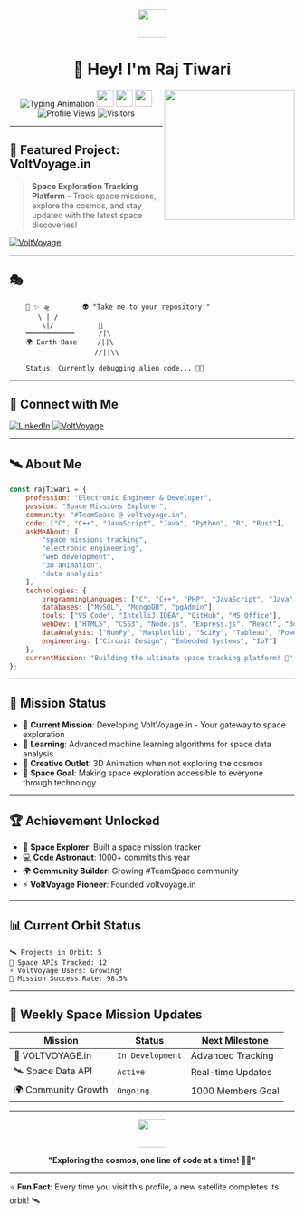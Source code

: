 <div align="center">
  <img src="https://user-images.githubusercontent.com/1016143/187770506-39e896ca-5495-4695-94c9-6976a4ef0445.gif" width="50"/>
  
  # 👋 Hey! I'm Raj Tiwari
  
  <img src="https://readme-typing-svg.herokuapp.com?font=Fira+Code&size=22&duration=3000&pause=1000&color=36BCF7&center=true&vCenter=true&width=600&lines=Electronic+Engineer;Developer;Space+Missions+Explorer;voltvoyage.in+Community+%23TeamSpace" alt="Typing Animation"/>
  
  <img align='right' src="https://i.gifer.com/6tXM.gif" width="230">
  
  <!-- Funny Animation -->
  <img src="https://media.giphy.com/media/hvRJCLFzcasrR4ia7z/giphy.gif" width="30px"/>
  <img src="https://media.giphy.com/media/WUlplcMpOCEmTGBtBW/giphy.gif" width="30">
  <img src="https://media.giphy.com/media/hvRJCLFzcasrR4ia7z/giphy.gif" width="30px"/>
</div>

<!-- Visitor Counter -->
<div align="center">
  <img src="https://komarev.com/ghpvc/?username=YourGitHubUsername&label=Profile%20Views&color=brightgreen&style=flat-square" alt="Profile Views"/>
  <img src="https://visitor-badge.laobi.icu/badge?page_id=YourGitHubUsername.YourGitHubUsername" alt="Visitors"/>
</div>

---

## 🌌 Featured Project: VoltVoyage.in
> **Space Exploration Tracking Platform** - Track space missions, explore the cosmos, and stay updated with the latest space discoveries!

[![VoltVoyage](https://img.shields.io/badge/🚀_VoltVoyage-Space_Missions_Tracker-blue?style=for-the-badge)](https://voltvoyage.in)

---

## 🎭
```
    🌌 ✨ 🛸        👽 "Take me to your repository!"
       \ | /          
        \|/           🚀 
    ════════════      /|\
    🌍 Earth Base     /||\
                     //||\\
    
    Status: Currently debugging alien code... 👨‍💻
```

---

## 💫 Connect with Me

[![LinkedIn](https://img.shields.io/badge/LinkedIn-0077B5?style=for-the-badge&logo=linkedin&logoColor=white)](https://www.linkedin.com/in/raj-tiwari-822479263/)
[![VoltVoyage](https://img.shields.io/badge/VoltVoyage-Space_Community-purple?style=for-the-badge&logo=rocket&logoColor=white)](https://voltvoyage.in)

---

## 🛰️ About Me

```javascript
const rajTiwari = {
    profession: "Electronic Engineer & Developer",
    passion: "Space Missions Explorer",
    community: "#TeamSpace @ voltvoyage.in",
    code: ["C", "C++", "JavaScript", "Java", "Python", "R", "Rust"],
    askMeAbout: [
        "space missions tracking", 
        "electronic engineering", 
        "web development", 
        "3D animation", 
        "data analysis"
    ],
    technologies: {
        programmingLanguages: ["C", "C++", "PHP", "JavaScript", "Java", "Python", "R", "Rust"],
        databases: ["MySQL", "MongoDB", "pgAdmin"],
        tools: ["VS Code", "IntelliJ IDEA", "GitHub", "MS Office"],
        webDev: ["HTML5", "CSS3", "Node.js", "Express.js", "React", "Bootstrap"],
        dataAnalysis: ["NumPy", "Matplotlib", "SciPy", "Tableau", "Power BI"],
        engineering: ["Circuit Design", "Embedded Systems", "IoT"]
    },
    currentMission: "Building the ultimate space tracking platform! 🚀"
};
```

---

## 🎯 Mission Status

- 🚀 **Current Mission**: Developing VoltVoyage.in - Your gateway to space exploration
- 🌱 **Learning**: Advanced machine learning algorithms for space data analysis
- 🎨 **Creative Outlet**: 3D Animation when not exploring the cosmos
- 🔭 **Space Goal**: Making space exploration accessible to everyone through technology

---

## 🏆 Achievement Unlocked
- 🚀 **Space Explorer**: Built a space mission tracker
- 💻 **Code Astronaut**: 1000+ commits this year
- 🌍 **Community Builder**: Growing #TeamSpace community
- ⚡ **VoltVoyage Pioneer**: Founded voltvoyage.in

---

## 📊 Current Orbit Status

```
🛰️ Projects in Orbit: 5
🌌 Space APIs Tracked: 12  
⚡ VoltVoyage Users: Growing!
🎯 Mission Success Rate: 98.5%
```

---

## 🌠 Weekly Space Mission Updates

| Mission | Status | Next Milestone |
|---------|--------|----------------|
| 🚀 VOLTVOYAGE.in | `In Development` | Advanced Tracking |
| 🛰️ Space Data API | `Active` | Real-time Updates |
| 🌍 Community Growth | `Ongoing` | 1000 Members Goal |

---

<div align="center">
  <img src="https://media.giphy.com/media/VgCDAzcKvsR6OM0uWg/giphy.gif" width="50">
  
  **"Exploring the cosmos, one line of code at a time! 🚀✨"**
  
</div>

---

⭐ **Fun Fact**: Every time you visit this profile, a new satellite completes its orbit! 🛰️
